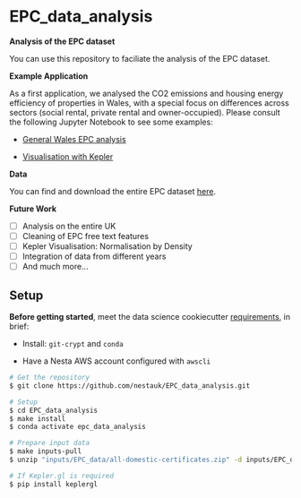 # EPC_data_analysis

**Analysis of the EPC dataset**

You can use this repository to faciliate the analysis of the EPC dataset.

**Example Application**

As a first application, we analysed the CO2 emissions and housing energy efficiency of properties in Wales, with a special focus on differences across sectors (social rental, private rental and owner-occupied). Please consult the following Jupyter Notebook to see some examples:

- [General Wales EPC analysis](https://github.com/nestauk/EPC_data_analysis/blob/0_epc_wales_analysis/epc_data_analysis/analysis/notebooks/Wales_EPC_IMD_Analysis.ipynb)

- [Visualisation with Kepler](https://github.com/nestauk/EPC_data_analysis/blob/0_epc_wales_analysis/epc_data_analysis/analysis/notebooks/Wales_EPC_IMD_Analysis_with_Kepler.ipynb)

**Data**

You can find and download the entire EPC dataset [here](https://epc.opendatacommunities.org/).

**Future Work**

- [ ] Analysis on the entire UK
- [ ] Cleaning of EPC free text features
- [ ] Kepler Visualisation: Normalisation by Density
- [ ] Integration of data from different years
- [ ] And much more...

## Setup

**Before getting started**, meet the data science cookiecutter [requirements](http://nestauk.github.io/ds-cookiecutter/quickstart), in brief:

- Install: `git-crypt` and `conda`

- Have a Nesta AWS account configured with `awscli`

```bash
# Get the repository
$ git clone https://github.com/nestauk/EPC_data_analysis.git

# Setup
$ cd EPC_data_analysis
$ make install
$ conda activate epc_data_analysis

# Prepare input data
$ make inputs-pull
$ unzip "inputs/EPC_data/all-domestic-certificates.zip" -d inputs/EPC_data/.

# If Kepler.gl is required
$ pip install keplergl
```
